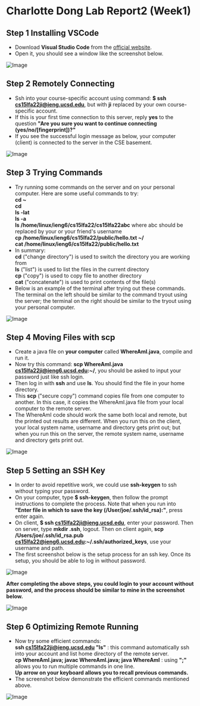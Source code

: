 # Charlotte Dong Lab Report2 (Week1)  
  
## Step 1 Installing VSCode  
* Download **Visual Studio Code** from the [official website](https://code.visualstudio.com/download). 
* Open it, you should see a window like the screenshot below.  
  
![Image](lab1-screenshots/lab1-openvscode.png)  
  
    
## Step 2 Remotely Connecting   
* Ssh into your course-specific account using command: **$ ssh cs15lfa22ji@ieng.ucsd.edu**, but with **ji** replaced by your own course-specific account.   
* If this is your first time connection to this server, reply **yes** to the question **"Are you sure you want to continue connecting (yes/no/[fingerprint])?"**  
* If you see the successful login message as below, your computer (client) is connected to the server in the CSE basement.  
  
![Image](lab1-screenshots/lab1-step2.png)  
  

    
## Step 3 Trying Commands  
* Try running some commands on the server and on your personal computer. Here are some useful commands to try:  
**cd ~**  
**cd**  
**ls -lat**  
**ls -a**   
**ls /home/linux/ieng6/cs15lfa22/cs15lfa22abc** where abc should be replaced by your or your friend's username  
**cp /home/linux/ieng6/cs15lfa22/public/hello.txt ~/**  
**cat /home/linux/ieng6/cs15lfa22/public/hello.txt**  
* In summary:  
**cd** ("change directory") is used to switch the directory you are working from  
**ls** ("list") is used to list the files in the current directory  
**cp** ("copy") is used to copy file to another directory  
**cat** ("concatenate") is used to print contents of the file(s)  
* Below is an example of the terminal after trying out these commands. The terminal on the left should be similar to the command tryout using the server; the terminal on the right should be similar to the tryout using your personal computer.  

   
![Image](lab1-screenshots/lab1-step3.png)  
  


## Step 4 Moving Files with scp  
* Create a java file on **your computer** called **WhereAmI.java**, compile and run it.  
* Now try this command: **scp WhereAmI.java cs15lfa22ji@ieng6.ucsd.edu:~/**, you should be asked to input your password just like ssh login.  
* Then log in with **ssh** and use **ls**. You should find the file in your home directory.  
* This **scp** ("secure copy") command copies file from one computer to another. In this case, it copies the WhereAmI.java file from your local computer to the remote server.  
* The WhereAmI code should work the same both local and remote, but the printed out results are different. When you run this on the client, your local system name, username and directory gets print out; but when you run this on the server, the remote system name, username and directory gets print out.  
  
![Image](lab1-screenshots/lab1-step4.png) 
  


## Step 5 Setting an SSH Key  
* In order to avoid repetitive work, we could use **ssh-keygen** to ssh without typing your password.  
* On your computer, type **$ ssh-keygen**, then follow the prompt instructions to complete the process. Note that when you run into **"Enter file in which to save the key (/User/joe/.ssh/id_rsa):"**, press enter again.  
* On client, **$ ssh cs15lfa22ji@ieng.ucsd.edu**, enter your password. Then on server, type **mkdir .ssh**, logout. Then on client again, **scp /Users/joe/.ssh/id_rsa.pub cs15lfa22@ieng6.ucsd.edu:~/.ssh/authorized_keys**, use your username and path.  
* The first screenshot below is the setup process for an ssh key. Once its setup, you should be able to log in without password.  
  
![Image](lab1-screenshots/lab1-step5-1.png)  
  
**After completing the above steps, you could login to your account without password, and the process should be similar to mine in the screenshot below.**  
  
![Image](lab1-screenshots/lab1-step5-2.png)
  


## Step 6 Optimizing Remote Running  
* Now try some efficient commands:  
**ssh cs15lfa22ji@ieng.ucsd.edu "ls"** : this command automatically ssh into your account and list home directory of the remote server.  
**cp WhereAmI.java; javac WhereAmI.java; java WhereAmI** : using **";"** allows you to run multiple commands in one line.  
**Up arrow on your keyboard allows you to recall previous commands.**  
* The screenshot below demonstrate the efficient commands mentioned above.  
  
![Image](lab1-screenshots/lab1-step6.png)  


  